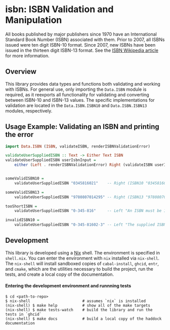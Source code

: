 isbn: ISBN Validation and Manipulation
======================================

All books published by major publishers since 1970 have an International Standard Book Number (ISBN) associated with them. Prior to 2007, all ISBNs issued were ten digit ISBN-10 format. Since 2007, new ISBNs have been issued in the thirteen digit ISBN-13 format. See the [ISBN Wikipedia article](https://en.wikipedia.org/wiki/International_Standard_Book_Number) for more information.

## Overview

This library provides data types and functions both validating and working with ISBNs. For general use, only importing the `Data.ISBN` module is required, as it reexports all functionality for validating and converting between ISBN-10 and ISBN-13 values. The specific implementations for validation are located in the `Data.ISBN.ISBN10` and `Data.ISBN.ISBN13` modules, respectively.

## Usage Example: Validating an ISBN and printing the error

```haskell
import Data.ISBN (ISBN, validateISBN, renderISBNValidationError)

validateUserSuppliedISBN :: Text -> Either Text ISBN
validateUserSuppliedISBN userIsbnInput =
    either (Left . renderISBNValidationError) Right (validateISBN userIsbnInput)


someValidISBN10 =
    validateUserSuppliedISBN "0345816021"    -- Right (ISBN10 "0345816021")

someValidISBN13 =
    validateUserSuppliedISBN "9780807014295" -- Right (ISBN13 "9780807014295")

tooShortISBN =
    validateUserSuppliedISBN "0-345-816"     -- Left "An ISBN must be 10 or 13 characters, not counting hyphens"

invalidISBN10 =
    validateUserSuppliedISBN "0-345-81602-3" -- Left "The supplied ISBN-10 is not valid"
```


## Development

This library is developed using a [Nix](https://nixos.org/nix/) shell. The environment is specified in `shell.nix`. You can enter the environment with `nix` installed via `nix-shell`. The `nix-shell` will install sandboxed copies of `cabal-install`, `ghcid`, `entr`, and `cmake`, which are the utilities necessary to build the project, run the tests, and create a local copy of the documentation.

#### Entering the development environment and runnning tests

```
$ cd <path-to-repo>
$ nix-shell                       # assumes `nix` is installed
(nix-shell) $ make help           # show all of the make targets
(nix-shell) $ make tests-watch    # build the library and run the tests in `ghcid`
(nix-shell) $ make docs           # build a local copy of the haddock documentation
```
